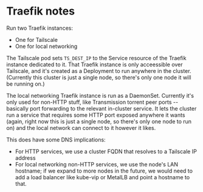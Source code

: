 # Traefik notes

Run two Traefik instances:

* One for Tailscale
* One for local networking

The Tailscale pod sets `TS_DEST_IP` to the Service resource of the Traefik instance dedicated to it.
That Traefik instance is only acceessible over Tailscale,
and it's created as a Deployment to run anywhere in the cluster.
(Currently this cluster is just a single node, so there's only one node it will be running on.)

The local networking Traefik instance is run as a DaemonSet.
Currently it's only used for non-HTTP stuff, like Transmission torrent peer ports --
basically port forwarding to the relevant in-cluster service.
It lets the cluster run a service that requires some HTTP port exposed anywhere it wants
(again, right now this is just a single node, so there's only one node to run on)
and the local network can connect to it however it likes.

This does have some DNS implications:

* For HTTP services, we use a cluster FQDN that resolves to a Tailscale IP address
* For local networking non-HTTP services, we use the node's LAN hostname;
  if we expand to more nodes in the future,
  we would need to add a load balancer like kube-vip or MetalLB and point a hostname to that.

